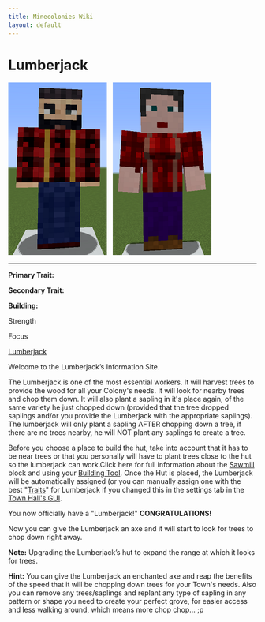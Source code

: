```yaml
---
title: Minecolonies Wiki
layout: default
---
```

# Lumberjack

<div class="infobox box text-center">
<img src="../../assets/images/workers/lumberjack_m.png" alt="Lumberjack Male" />&nbsp;&nbsp;&nbsp;<img src="../../assets/images/workers/lumberjack_f.png" alt="Lumberjack female" />
<hr />
  <div class="row section-text text-left">
    <div class="col">
      <p><strong>Primary Trait:</strong></p>
      <p><strong>Secondary Trait:</strong></p>
      <p><strong>Building:</strong></p>
    </div>
    <div class="col">
      <p class="traitp">Strength</p>
      <p class="traits">Focus</p>
      <p><a href="../buildings/lumberjack">Lumberjack</a></p>
    </div>
  </div>
</div>

Welcome to the Lumberjack’s Information Site.

The Lumberjack is one of the most essential workers. It will harvest trees to provide the wood for all your Colony's needs. It will look for nearby trees and chop them down. It will also plant a sapling in it's place again, of the same variety he just chopped down (provided that the tree dropped saplings and/or you provide the Lumberjack with the appropriate saplings). The lumberjack will only plant a sapling AFTER chopping down a tree, if there are no trees nearby, he will NOT plant any saplings to create a tree.

Before you choose a place to build the hut, take into account that it has to be near trees or that you personally will have to plant trees close to the hut so the lumberjack can work.Click here for full information about the [Sawmill](../../source/buildings/sawmill) block and using your [Building Tool](../items/buildingtool). Once the Hut is placed, the Lumberjack will be automatically assigned (or you can manually assign one with the best "[Traits](../systems/workerinfo)" for Lumberjack if you changed this in the settings tab in the [Town Hall's GUI](../../source/buildings/townhall).

You now officially have a "Lumberjack!" **CONGRATULATIONS!**

Now you can give the Lumberjack an axe and it will start to look for trees to chop down right away.

**Note:** Upgrading the Lumberjack’s hut to expand the range at which it looks for trees.

**Hint:** You can give the Lumberjack an enchanted axe and reap the benefits of the speed that it will be chopping down trees for your Town's needs. Also you can remove any trees/saplings and replant any type of sapling in any pattern or shape you need to create your perfect grove, for easier access and less walking around, which means more chop chop... ;p
